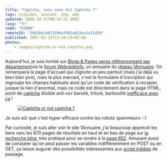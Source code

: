 ```yaml
---
title: "Captcha, vous avez dit Captcha ?"
tags: stupides, amusant, php, web
updated: 2008-10-31T08:43:31.000Z
lang: "fr"
node: "65009"
remoteId: "29d3bdcb011596af982a823ec5a1fd20"
published: 2007-03-29T23:10:25+02:00
photos:
    - images/captcha-or-not-captcha.png
---
```


Aujourd'hui, je suis tombé sur [Blogs &amp; Pages perso référencement par département](http://www.e-monsite.fr/blogsperso/)*via* le [forum Webrankinfo](http://www.webrankinfo.com/forums/index.php), un annuaire du [réseau 1Annuaire](http://1annuaire.com). On remarquera la page d'accueil qui clignote un peu partout (mais j'ai déjà vu bien bien pire), mais le plus marrant, c'est le formulaire d'inscription qui regroupe les champs habituels ainsi qu'un code de vérification à recopier, jusque là rien d'anormal, mais ce code est directement dans la page HTML, point de [captcha](http://fr.wikipedia.org/wiki/Captcha) illisible anti-ocr bariolé, trituré, barbouillé [inefficace avec ça](http://sam.zoy.org/pwntcha/) !




<figure class="object-center"><a href="/images/captcha-or-not-captcha.png"><img loading="lazy" src="/images//captcha-or-not-captcha.png" alt="Captcha or not captcha ?">
</a></figure>





Je suis sûr que c'est hyper efficace contre les robots spammeurs :-)


Par curiosité, je suis aller voir le site 1Annuaire, j'ai beaucoup apprécié les liens vers les 870 pages de résultats en haut et en bas de page sur [la recherche *blog*](http://www.1annuaire.com/moteur.php?sit=blog), très pratique pour se rendre à la [page 652](http://www.1annuaire.com/moteur.php?sit=blog&amp;id=652). Amusant aussi de constater qu'on peut passer les variables indifféremment en POST ou en GET, ça laisse augurer des possibilités intéressantes aux [script kiddies](http://fr.wikipedia.org/wiki/Script_kiddies) de passage.

